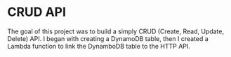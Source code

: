 # CRUD API

The goal of this project was to build a simply CRUD (Create, Read, Update, Delete) API. 
I began with creating a DynamoDB table, then I created a Lambda function to link the DynamboDB table to the HTTP API.

